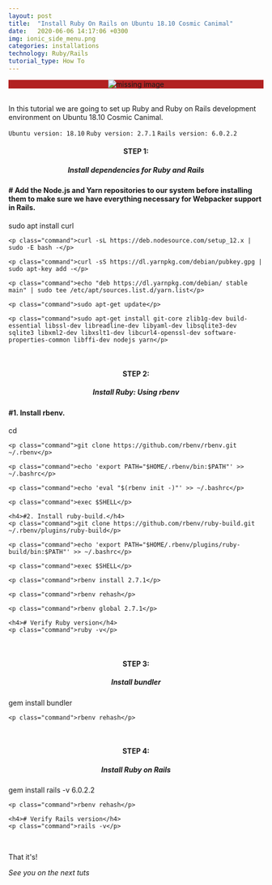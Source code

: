 ```yaml
---
layout: post
title:  "Install Ruby On Rails on Ubuntu 18.10 Cosmic Canimal"
date:   2020-06-06 14:17:06 +0300
img: ionic_side_menu.png
categories: installations
technology: Ruby/Rails
tutorial_type: How To
---
```


<div align="center" style="background-color:#B22222"> 
<img srcset="
  https://drive.google.com/uc?id=1BSD09VUFcwg9TCVsF846b8UnJtcJHfWa 3x,
  https://drive.google.com/uc?id=1BSD09VUFcwg9TCVsF846b8UnJtcJHfWa 6x
" alt="missing image">
</div>
<br>

In this tutorial we are going to set up Ruby and Ruby on Rails development environment on Ubuntu 18.10 Cosmic Canimal.

`Ubuntu version: 18.10`
`Ruby version: 2.7.1`
`Rails version: 6.0.2.2`



<h4 align="center" >STEP 1: <h5 align="center" >Install dependencies for Ruby and Rails</h5></h4>

<div class="window">
  <div class="terminal">
    <h4># Add the Node.js and Yarn repositories to our system before installing them to make sure we have everything necessary for Webpacker support in Rails.</h4>
    <p class="command">sudo apt install curl</p>
 
    <p class="command">curl -sL https://deb.nodesource.com/setup_12.x | sudo -E bash -</p>

    <p class="command">curl -sS https://dl.yarnpkg.com/debian/pubkey.gpg | sudo apt-key add -</p>

    <p class="command">echo "deb https://dl.yarnpkg.com/debian/ stable main" | sudo tee /etc/apt/sources.list.d/yarn.list</p>

    <p class="command">sudo apt-get update</p>

    <p class="command">sudo apt-get install git-core zlib1g-dev build-essential libssl-dev libreadline-dev libyaml-dev libsqlite3-dev sqlite3 libxml2-dev libxslt1-dev libcurl4-openssl-dev software-properties-common libffi-dev nodejs yarn</p>
  </div>
</div>
<br>

<h4 align="center" >STEP 2: <h5 align="center" >Install Ruby: Using rbenv</h5></h4>

<div class="window">
  <div class="terminal">
    <h4>#1. Install rbenv.</h4>
    <p class="command">cd</p>
 
    <p class="command">git clone https://github.com/rbenv/rbenv.git ~/.rbenv</p>

    <p class="command">echo 'export PATH="$HOME/.rbenv/bin:$PATH"' >> ~/.bashrc</p>

    <p class="command">echo 'eval "$(rbenv init -)"' >> ~/.bashrc</p>

    <p class="command">exec $SHELL</p>

    <h4>#2. Install ruby-build.</h4>
    <p class="command">git clone https://github.com/rbenv/ruby-build.git ~/.rbenv/plugins/ruby-build</p>

    <p class="command">echo 'export PATH="$HOME/.rbenv/plugins/ruby-build/bin:$PATH"' >> ~/.bashrc</p>

    <p class="command">exec $SHELL</p>

    <p class="command">rbenv install 2.7.1</p>

    <p class="command">rbenv rehash</p>

    <p class="command">rbenv global 2.7.1</p>

    <h4># Verify Ruby version</h4>
    <p class="command">ruby -v</p>
  </div>
</div>
<br>

<h4 align="center" >STEP 3: <h5 align="center" >Install bundler</h5></h4>

<div class="window">
  <div class="terminal">
    <p class="command">gem install bundler</p>
 
    <p class="command">rbenv rehash</p>
  </div>
</div>
<br>

<h4 align="center" >STEP 4: <h5 align="center" >Install Ruby on Rails</h5></h4>

<div class="window">
  <div class="terminal">
    <p class="command">gem install rails -v 6.0.2.2</p>
 
    <p class="command">rbenv rehash</p>

    <h4># Verify Rails version</h4>
    <p class="command">rails -v</p>
  </div>
</div>
<br>



That it's!

*See you on the next tuts*


